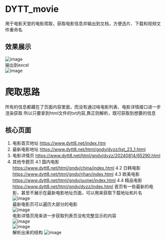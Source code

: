 # DYTT_movie
用于电影天堂的电影爬取，获取电影信息并输出到文档，方便选片、下载和视频文件重命名  
## 效果展示  
![image](https://github.com/user-attachments/assets/131bd14e-18f0-4487-83a7-787afaa549e3)  
输出到excel  
![image](https://github.com/user-attachments/assets/6b74719a-692e-4d11-a404-a225f6dcb3f1)  
# 爬取思路  
所有的信息都藏在了页面内容里面，而没有通过啥电影列表、电影详情接口进一步渲染获取
所以只要拿到html文件的txt内容,靠正则解析，既可获取到想要的信息
## 核心页面  
1. 电影首页地址  https://www.dytt8.net/index.htm  
2. 最新电影地址  https://www.dytt8.net/html/gndy/dyzz/list_23_1.html
3. 电影详情页  https://www.dytt8.net/html/gndy/dyzz/20240814/65290.html
4. 其他专题页
   4.1 国内电影  https://www.dytt8.net/html/gndy/china/index.html
   4.2 日韩电影  https://www.dytt8.net/html/gndy/rihan/index.html
   4.3 欧美电影  https://www.dytt8.net/html/gndy/oumei/index.html
   4.4 精品电影  https://www.dytt8.net/html/gndy/dyzz/index.html
首页有一些最新的电影，甚至不展示在最新电影地址页面，可以用来获取下载地址和片名  
![image](https://github.com/user-attachments/assets/53fd912a-dc7c-4ed7-a363-0cc0300bce59)  
最新电影页可以遍历大部分的电影  
![image](https://github.com/user-attachments/assets/8b5d27d1-e10b-4e09-a122-f607e9a15527)  
电影详情页用来进一步获取列表页没有完整显示的内容  
![image](https://github.com/user-attachments/assets/13386253-eea8-46b8-9f04-bdc964a839e9)  
![image](https://github.com/user-attachments/assets/f2b15c01-0a1a-47e6-83bf-7c9177a8b9c2)  
解析出来的结构
![image](https://github.com/user-attachments/assets/2e925fad-33da-44a4-b5f6-0bb42f47c16b)  
